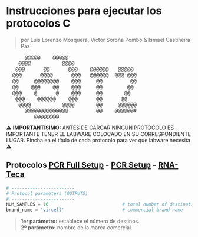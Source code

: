 # Instrucciones para ejecutar los protocolos C
> por Luis Lorenzo Mosquera, Victor Soroña Pombo & Ismael Castiñeira Paz  
<pre>
      @@@@@    @@@@@
    @@@@          @@@@
   @@@      @@      @@@    @@@@@@   @@@@@
  @@@      @@@@      @@@   @@@@@@  @@@ @@@
  @@     @@@@@@@@    @@@     @@         @@
  @@    @@@    @@    @@@     @@        @@
  @@@    @      @    @@@     @@       @@
   @@@    @@@@@@    @@@      @@      @@
    @@@@          @@@@       @@     @@@@@@
      @@@@@@@@@@@@@@         @@    @@@@@@#
         @@@@@@@@
</pre>

:warning: **IMPORTANTÍSIMO:** ANTES DE CARGAR NINGÚN PROTOCOLO ES IMPORTANTE TENER EL LABWARE COLOCADO EN SU CORRESPONDIENTE LUGAR. Pincha en el título de cada protocolo para ver que labware necesita :warning:

## Protocolos [**PCR Full Setup**](img/labware_schema/protocol_c_pcrfullsetup.jpg) - [**PCR Setup**](img/labware_schema/protocol_c_pcrsetup.jpg) - [**RNA-Teca**](img/labware_schema/protocol_c_rnateca.jpg)

```py
# ------------------------
# Protocol parameters (OUTPUTS)
# ------------------------
NUM_SAMPLES = 16                            # total number of destinations
brand_name = 'vircell'                      # commercial brand name
```

> **1er parámetro:** establece el número de destinos.  
**2º parámetro:** nombre de la marca comercial.
